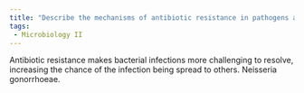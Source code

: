 ```yaml
---
title: "Describe the mechanisms of antibiotic resistance in pathogens and how it impacts their spread, with relevant examples. "
tags:
 - Microbiology II
---
```

Antibiotic resistance makes bacterial infections more challenging to resolve, increasing the chance of the infection being spread to others. Neisseria gonorrhoeae. 
